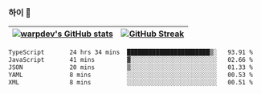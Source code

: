
### 하이 👋
[![warpdev's GitHub stats](https://github-readme-stats.vercel.app/api?username=warpdev&show_icons=true&theme=vue-dark)](#) |[![GitHub Streak](https://github-readme-streak-stats.herokuapp.com/?user=warpdev&theme=dark)](#)
--- | --- |
<!--START_SECTION:waka-->

```txt
TypeScript       24 hrs 34 mins  ███████████████████████▒░   93.91 %
JavaScript       41 mins         ▓░░░░░░░░░░░░░░░░░░░░░░░░   02.66 %
JSON             20 mins         ▒░░░░░░░░░░░░░░░░░░░░░░░░   01.33 %
YAML             8 mins          ░░░░░░░░░░░░░░░░░░░░░░░░░   00.53 %
XML              8 mins          ░░░░░░░░░░░░░░░░░░░░░░░░░   00.51 %
```

<!--END_SECTION:waka-->

<!--
**warpdev/warpdev** is a ✨ _special_ ✨ repository because its `README.md` (this file) appears on your GitHub profile.

Here are some ideas to get you started:

- 🔭 I’m currently working on ...
- 🌱 I’m currently learning ...
- 👯 I’m looking to collaborate on ...
- 🤔 I’m looking for help with ...
- 💬 Ask me about ...
- 📫 How to reach me: ...
- 😄 Pronouns: ...
- ⚡ Fun fact: ...
-->
